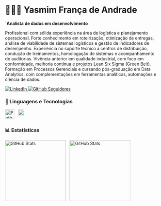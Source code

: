 # 👩🏻‍💻 Yasmim França de Andrade

**`Analista de dados em desenvolvimento**

Profissional com sólida experiência na área de logística e planejamento operacional. Forte conhecimento em roteirização, otimização de entregas, análise de viabilidade de sistemas logísticos e gestão de indicadores de desempenho. Experiência no suporte técnico a centros de distribuição, condução de treinamentos, homologação de sistemas e acompanhamento de auditorias. Vivência anterior em qualidade industrial, com foco em conformidade, melhoria contínua e projetos Lean Six Sigma (Green Belt). Formação em Processos Gerenciais e cursando pós-graduação em Data Analytics, com complementações em ferramentas analíticas, automações e ciência de dados. 

<p align="left">
    <a href="https://www.linkedin.com/in/yasmimfran%C3%A7a/" target="_blank">
        <img 
            alt="LinkedIn" 
            title="Me adicione no LinkedIn" 
            src="https://img.shields.io/badge/LinkedIn-Connect-blue?style=for-the-badge&logo=linkedin"
        />
    </a>
    <a href="https://github.com/yasmimfr" target="_blank">
        <img 
            alt="GitHub Seguidores" 
            title="Me siga no GitHub" 
            src="https://custom-icon-badges.demolab.com/github/followers/yasmimfr?color=236ad3&labelColor=1155ba&style=for-the-badge&logo=github&label=Seguidores&logoColor=white"
        />
    </a>
</p>


### 🤖 Linguagens e Tecnologias
<img 
    align="left" 
    alt="Python" 
    title="Python"
    width="30px" 
    style="padding-right: 10px;" 
    src="https://cdn.jsdelivr.net/gh/devicons/devicon@latest/icons/python/python-original.svg" 
/>

<img 
    align="left" 
    alt="Power BI" 
    title="Power BI"
    width="20px" 
    style="padding-right: 10px;" 
    src="https://raw.githubusercontent.com/microsoft/PowerBI-Icons/main/SVG/Power-BI.svg" 
/>

<br/>
<br/>


### 📊 Estatísticas

<p>
  <img 
    align="left" 
    alt="GitHub Stats" 
    height="200" 
    style="padding-right: 10px;" 
    src="https://github-readme-stats.vercel.app/api?username=Larissakich&show_icons=true&theme=tokyonight&include_all_commits=true&locale=pt-br" 
  />

<img 
      align="left" 
      alt="GitHub Stats" 
      height="200" 
      src="https://github-readme-stats.vercel.app/api/top-langs/?username=larissakich&theme=tokyonight&layout=compact&custom_title=Tecnologias&langs_count=9" 
  />

</p>
